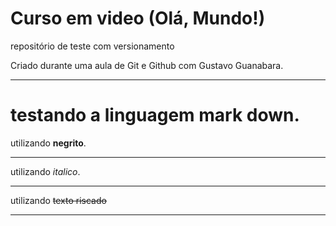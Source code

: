 # Curso em video (Olá, Mundo!)
 repositório de teste com versionamento

 Criado durante uma aula de Git e Github com Gustavo Guanabara.
 ***
# testando a linguagem mark down.
utilizando **negrito**.
***
utilizando *italico*.
***
utilizando ~~texto riscado~~
***
